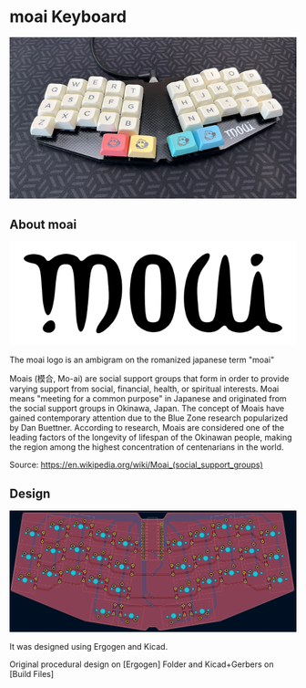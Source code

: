 # moai Keyboard

![Moai Logo](images/photo1.png)

## About moai

![Moai Logo](images/moai_vector.png)

The moai logo is an ambigram on the romanized japanese term "moai"

Moais (模合, Mo-ai) are social support groups that form in order to provide varying support from social, financial, health, or spiritual interests. Moai means "meeting for a common purpose" in Japanese and originated from the social support groups in Okinawa, Japan. The concept of Moais have gained contemporary attention due to the Blue Zone research popularized by Dan Buettner. According to research, Moais are considered one of the leading factors of the longevity of lifespan of the Okinawan people, making the region among the highest concentration of centenarians in the world.

Source: <https://en.wikipedia.org/wiki/Moai_(social_support_groups)>

## Design

![Moai PCB](images/kicad_pcb.png)

It was designed using Ergogen and Kicad.

Original procedural design on [Ergogen] Folder and Kicad+Gerbers on [Build Files]
